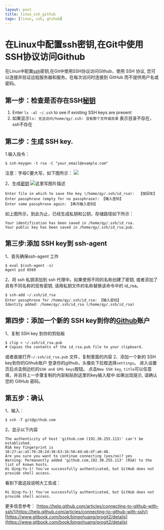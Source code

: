```yaml
---
layout: post
title: linux_ssh_github
tags: [linux, ssh, gtihub]
---
```


# 在Linux中配置ssh密钥,在Git中使用SSH协议访问Github

在Linux中配置[ssh](https://so.csdn.net/so/search?q=ssh&spm=1001.2101.3001.7020)密钥,在Git中使用SSH协议访问Github，使用 SSH 协议, 您可以连接并验证远程服务器和服务。在每次访问时连接到 GitHub 而不提供用户名或密码。

## 第一步：检查是否存在SSH[秘钥](https://so.csdn.net/so/search?q=%E7%A7%98%E9%92%A5&spm=1001.2101.3001.7020)

1.  Enter `ls -al ~/.ssh` to see if existing SSH keys are present
2.  如果显示`ls: 无法访问/home/qy/.ssh: 没有那个文件或目录` 表示目录不存在，ssh不存在

## 第二步：生成 SSH key.

1.输入指令：

```
$ ssh-keygen -t rsa -C "your_email@example.com"
```

注意：字母C要大写，如下图所示：
![](https://cdn.jsdelivr.net/gh/darkchoco10099/img/20171223004708515)

2、生成[密钥](https://so.csdn.net/so/search?q=%E5%AF%86%E9%92%A5&spm=1001.2101.3001.7020)
![这里写图片描述](https://cdn.jsdelivr.net/gh/darkchoco10099/img/20171223005112294)

```
Enter file in which to save the key (/home/qy/.ssh/id_rsa):  【按回车】
Enter passphrase (empty for no passphrase): 【输入密码】
Enter same passphrase again: 【再次输入密码】
```

如上图所示，到此为止，已经生成私钥和公钥，存储路径如下所示：

```
Your identification has been saved in /home/qy/.ssh/id_rsa.
Your public key has been saved in /home/qy/.ssh/id_rsa.pub.
```

## 第三步:添加 SSH key到 ssh-agent

1、首先确保ssh-agent 工作

```
$ eval $(ssh-agent -s)
Agent pid 8569
```

2、将 ssh 私钥添加到 ssh 代理中。如果使用不同的名称创建了密钥, 或者添加了具有不同名称的现有密钥, 请用私钥文件的名称替换该命令中的 id\_rsa。

```
$ ssh-add ~/.ssh/id_rsa
Enter passphrase for /home/qy/.ssh/id_rsa: 【输入密码】
Identity added: /home/qy/.ssh/id_rsa (/home/qy/.ssh/id_rsa)
```

## 第四步：添加一个新的 SSH key到你的[Github](https://so.csdn.net/so/search?q=Github&spm=1001.2101.3001.7020)账户

1、复制 SSH key 到你的剪贴板

```
$ clip < ~/.ssh/id_rsa.pub
# Copies the contents of the id_rsa.pub file to your clipboard.
```

或者直接打开`~/.ssh/id_rsa.pub` 文件，复制里面的内容
2、添加一个新的 SSH key到你的Github账户
登录你的github，头像处下拉框选择`settings`。
进入设置页后点击侧边栏的`SSH and GPG keys`按钮。
点击`New SSH key`, `title`可以任意填，并且将上一步骤复制的内容粘贴到这里的key输入框中
如果出现提示, 请确认您的 GitHub 密码。

## 第五步：确认

1、输入：

```
$ ssh -T git@github.com
```

2、显示以下内容

```
The authenticity of host 'github.com (192.30.255.113)' can't be established.
RSA key fingerprint is 16:27:ac:a5:76:28:2d:36:63:1b:56:4d:eb:df:a6:48.
Are you sure you want to continue connecting (yes/no)? yes
Warning: Permanently added 'github.com,192.30.255.113' (RSA) to the list of known hosts.
Hi Qing-Yu-1! You've successfully authenticated, but GitHub does not provide shell access.
```

看到下面这段说明大工告成：

```
Hi Qing-Yu-1! You've successfully authenticated, but GitHub does not provide shell access.
```

更多信息参考：
[https://help.github.com/articles/connecting-to-github-with-ssh/](https://help.github.com/articles/connecting-to-github-with-ssh/)
[https://www.gitbook.com/book/bingohuang/progit2/details](https://www.gitbook.com/book/bingohuang/progit2/details)